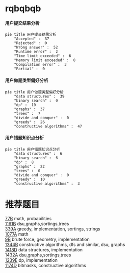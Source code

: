 # rqbqbqb

<!-- tabs:start -->



#### **用户提交结果分析**

```mermaid
pie title 用户提交结果分析
    "Accepted" :  37
    "Rejected" :  0
    "Wrong answer" :  52
    "Runtime error" :  2
    "Time limit exceeded" :  6
    "Memory limit exceeded" :  0
    "Compilation error" :  3
    "Partial" :  0
```

#### **用户做题类型偏好分析**

```mermaid
pie title 用户做题类型偏好分析
    "data structures" :  39
    "binary search" :  0
    "dp" :  10
    "graphs" :  37
    "trees" :  7
    "divide and conquer" :  0
    "greedy" :  26
    "constructive algorithms" :  47
```
#### **用户错题知识点分析**

```mermaid
pie title 用户错题知识点分析
    "data structures" :  6
    "binary search" :  6
    "dp" :  8
    "graphs" :  22
    "trees" :  0
    "divide and conquer" :  0
    "greedy" :  10
    "constructive algorithms" :  3
```



<!-- tabs:end -->
# 推荐题目
[77B](https://codeforces.com/contest/77/problem/B)		math,
                        probabilities		  
[1161B](https://codeforces.com/contest/1161/problem/B)		dsu,graphs,sortings,trees		  
[339A](https://codeforces.com/contest/339/problem/A)		greedy,
                        implementation,
                        sortings,
                        strings		  
[1077A](https://codeforces.com/contest/1077/problem/A)		math		  
[9B](https://codeforces.com/contest/9/problem/B)		brute force,
                        geometry,
                        implementation		  
[1344B](https://codeforces.com/contest/1344/problem/B)		constructive algorithms,
                        dfs and similar,
                        dsu,
                        graphs		  
[1418D](https://codeforces.com/contest/1418/problem/D)		data structures,
                        implementation		  
[1432A](https://codeforces.com/contest/1432/problem/A)		dsu,graphs,sortings,trees		  
[1239E](https://codeforces.com/contest/1239/problem/E)		dp,
                        implementation		  
[1174D](https://codeforces.com/contest/1174/problem/D)		bitmasks,
                        constructive algorithms		  
